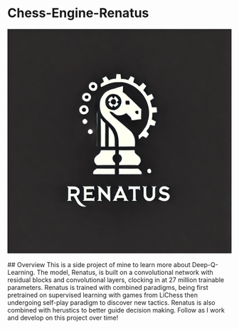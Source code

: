 # Chess-Engine-Renatus
<p align="center">
  <img src="images/Renatus Logo.png" alt="Renatus Logo">
</p>
## Overview
This is a side project of mine to learn more about Deep-Q-Learning. The model, Renatus, is built on a convolutional network with residual blocks and convolutional layers, clocking in at 27 million trainable parameters. Renatus is trained with combined paradigms, being first pretrained on supervised learning with games from LiChess then undergoing self-play paradigm to discover new tactics. Renatus is also combined with herustics to better guide decision making. Follow as I work and develop on this project over time! 
